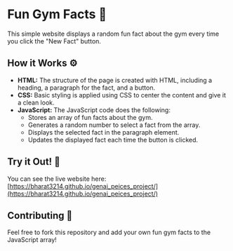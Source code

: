 # Fun Gym Facts 💪

This simple website displays a random fun fact about the gym every time you click the "New Fact" button. 

## How it Works ⚙️

- **HTML:** The structure of the page is created with HTML, including a heading, a paragraph for the fact, and a button.
- **CSS:** Basic styling is applied using CSS to center the content and give it a clean look.
- **JavaScript:** The JavaScript code does the following:
    - Stores an array of fun facts about the gym.
    - Generates a random number to select a fact from the array.
    - Displays the selected fact in the paragraph element.
    - Updates the displayed fact each time the button is clicked.

## Try it Out! 🚀

You can see the live website here: [https://bharat3214.github.io/genai_peices_project/](https://bharat3214.github.io/genai_peices_project/)

## Contributing 🤝

Feel free to fork this repository and add your own fun gym facts to the JavaScript array! 

